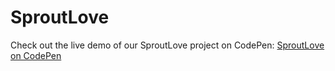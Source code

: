 # SproutLove
Check out the live demo of our SproutLove project on CodePen: [SproutLove on CodePen](https://codepen.io/Sophia-Vitela/pen/BaGKVmr)

